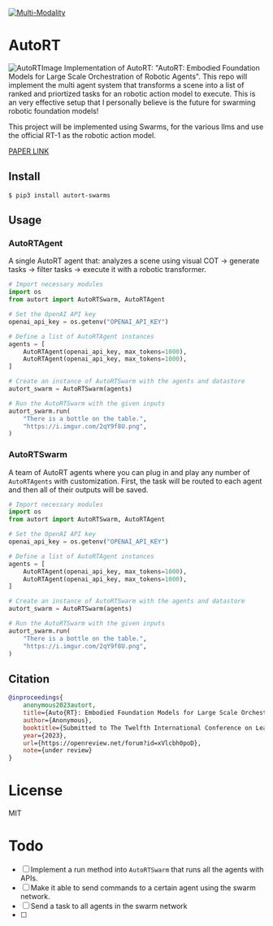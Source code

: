 [![Multi-Modality](agorabanner.png)](https://discord.gg/qUtxnK2NMf)

# AutoRT
![AutoRTImage](autort.png)
Implementation of AutoRT: "AutoRT: Embodied Foundation Models for Large Scale Orchestration of Robotic Agents". This repo will implement the multi agent system that transforms a scene into a list of ranked and priortized tasks for an robotic action model to execute. This is an very effective setup that I personally believe is the future for swarming robotic foundation models!

This project will be implemented using Swarms, for the various llms and use the official RT-1 as the robotic action model.

[PAPER LINK](https://auto-rt.github.io/static/pdf/AutoRT.pdf)

## Install
`$ pip3 install autort-swarms`


## Usage


### AutoRTAgent
A single AutoRT agent that: analyzes a scene using visual COT -> generate tasks -> filter tasks -> execute it with a robotic transformer.
```python
# Import necessary modules
import os
from autort import AutoRTSwarm, AutoRTAgent

# Set the OpenAI API key
openai_api_key = os.getenv("OPENAI_API_KEY")

# Define a list of AutoRTAgent instances
agents = [
    AutoRTAgent(openai_api_key, max_tokens=1000),
    AutoRTAgent(openai_api_key, max_tokens=1000),
]

# Create an instance of AutoRTSwarm with the agents and datastore
autort_swarm = AutoRTSwarm(agents)

# Run the AutoRTSwarm with the given inputs
autort_swarm.run(
    "There is a bottle on the table.",
    "https://i.imgur.com/2qY9f8U.png",
)
```


### AutoRTSwarm
A team of AutoRT agents where you can plug in and play any number of `AutoRTAgents` with customization. First, the task will be routed to each agent and then all of their outputs will be saved.
```python
# Import necessary modules
import os
from autort import AutoRTSwarm, AutoRTAgent

# Set the OpenAI API key
openai_api_key = os.getenv("OPENAI_API_KEY")

# Define a list of AutoRTAgent instances
agents = [
    AutoRTAgent(openai_api_key, max_tokens=1000),
    AutoRTAgent(openai_api_key, max_tokens=1000),
]

# Create an instance of AutoRTSwarm with the agents and datastore
autort_swarm = AutoRTSwarm(agents)

# Run the AutoRTSwarm with the given inputs
autort_swarm.run(
    "There is a bottle on the table.",
    "https://i.imgur.com/2qY9f8U.png",
)
```

## Citation
```bibtex
@inproceedings{
    anonymous2023autort,
    title={Auto{RT}: Embodied Foundation Models for Large Scale Orchestration of Robotic Agents},
    author={Anonymous},
    booktitle={Submitted to The Twelfth International Conference on Learning Representations},
    year={2023},
    url={https://openreview.net/forum?id=xVlcbh0poD},
    note={under review}
}

```


# License
MIT



# Todo
- [ ] Implement a run method into `AutoRTSwarm` that runs all the agents with APIs.
- [ ] Make it able to send commands to a certain agent using the swarm network.
- [ ] Send a task to all agents in the swarm network
- [ ] 